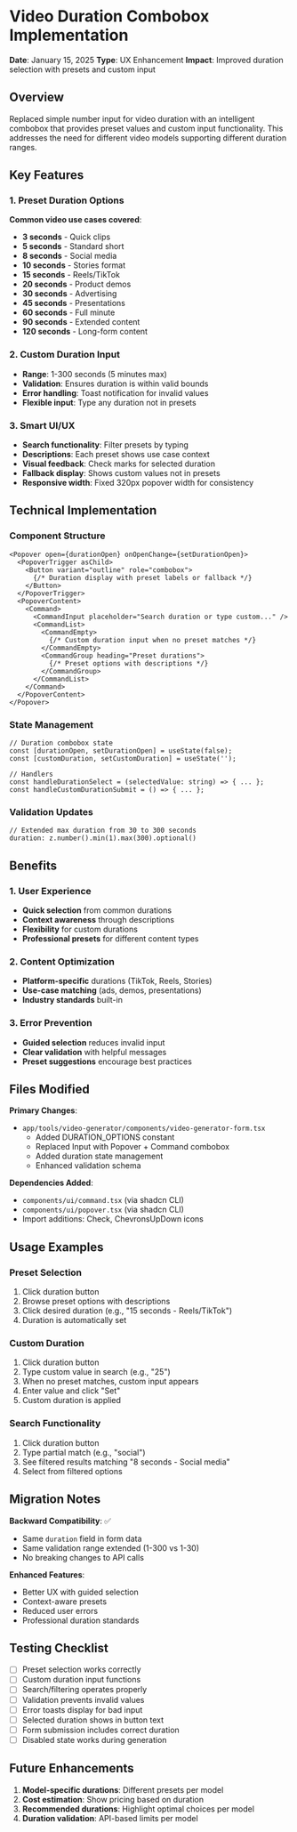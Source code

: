# Video Duration Combobox Implementation

**Date**: January 15, 2025
**Type**: UX Enhancement
**Impact**: Improved duration selection with presets and custom input

## Overview

Replaced simple number input for video duration with an intelligent combobox that provides preset values and custom input functionality. This addresses the need for different video models supporting different duration ranges.

## Key Features

### 1. Preset Duration Options
**Common video use cases covered**:
- **3 seconds** - Quick clips
- **5 seconds** - Standard short
- **8 seconds** - Social media
- **10 seconds** - Stories format
- **15 seconds** - Reels/TikTok
- **20 seconds** - Product demos
- **30 seconds** - Advertising
- **45 seconds** - Presentations
- **60 seconds** - Full minute
- **90 seconds** - Extended content
- **120 seconds** - Long-form content

### 2. Custom Duration Input
- **Range**: 1-300 seconds (5 minutes max)
- **Validation**: Ensures duration is within valid bounds
- **Error handling**: Toast notification for invalid values
- **Flexible input**: Type any duration not in presets

### 3. Smart UI/UX
- **Search functionality**: Filter presets by typing
- **Descriptions**: Each preset shows use case context
- **Visual feedback**: Check marks for selected duration
- **Fallback display**: Shows custom values not in presets
- **Responsive width**: Fixed 320px popover width for consistency

## Technical Implementation

### Component Structure
```tsx
<Popover open={durationOpen} onOpenChange={setDurationOpen}>
  <PopoverTrigger asChild>
    <Button variant="outline" role="combobox">
      {/* Duration display with preset labels or fallback */}
    </Button>
  </PopoverTrigger>
  <PopoverContent>
    <Command>
      <CommandInput placeholder="Search duration or type custom..." />
      <CommandList>
        <CommandEmpty>
          {/* Custom duration input when no preset matches */}
        </CommandEmpty>
        <CommandGroup heading="Preset durations">
          {/* Preset options with descriptions */}
        </CommandGroup>
      </CommandList>
    </Command>
  </PopoverContent>
</Popover>
```

### State Management
```tsx
// Duration combobox state
const [durationOpen, setDurationOpen] = useState(false);
const [customDuration, setCustomDuration] = useState('');

// Handlers
const handleDurationSelect = (selectedValue: string) => { ... };
const handleCustomDurationSubmit = () => { ... };
```

### Validation Updates
```tsx
// Extended max duration from 30 to 300 seconds
duration: z.number().min(1).max(300).optional()
```

## Benefits

### 1. User Experience
- **Quick selection** from common durations
- **Context awareness** through descriptions
- **Flexibility** for custom durations
- **Professional presets** for different content types

### 2. Content Optimization
- **Platform-specific** durations (TikTok, Reels, Stories)
- **Use-case matching** (ads, demos, presentations)
- **Industry standards** built-in

### 3. Error Prevention
- **Guided selection** reduces invalid input
- **Clear validation** with helpful messages
- **Preset suggestions** encourage best practices

## Files Modified

**Primary Changes**:
- `app/tools/video-generator/components/video-generator-form.tsx`
  - Added DURATION_OPTIONS constant
  - Replaced Input with Popover + Command combobox
  - Added duration state management
  - Enhanced validation schema

**Dependencies Added**:
- `components/ui/command.tsx` (via shadcn CLI)
- `components/ui/popover.tsx` (via shadcn CLI)
- Import additions: Check, ChevronsUpDown icons

## Usage Examples

### Preset Selection
1. Click duration button
2. Browse preset options with descriptions
3. Click desired duration (e.g., "15 seconds - Reels/TikTok")
4. Duration is automatically set

### Custom Duration
1. Click duration button
2. Type custom value in search (e.g., "25")
3. When no preset matches, custom input appears
4. Enter value and click "Set"
5. Custom duration is applied

### Search Functionality
1. Click duration button
2. Type partial match (e.g., "social")
3. See filtered results matching "8 seconds - Social media"
4. Select from filtered options

## Migration Notes

**Backward Compatibility**: ✅
- Same `duration` field in form data
- Same validation range extended (1-300 vs 1-30)
- No breaking changes to API calls

**Enhanced Features**: 
- Better UX with guided selection
- Context-aware presets
- Reduced user errors
- Professional duration standards

## Testing Checklist

- [ ] Preset selection works correctly
- [ ] Custom duration input functions
- [ ] Search/filtering operates properly
- [ ] Validation prevents invalid values
- [ ] Error toasts display for bad input
- [ ] Selected duration shows in button text
- [ ] Form submission includes correct duration
- [ ] Disabled state works during generation

## Future Enhancements

1. **Model-specific durations**: Different presets per model
2. **Cost estimation**: Show pricing based on duration
3. **Recommended durations**: Highlight optimal choices per model
4. **Duration validation**: API-based limits per model 